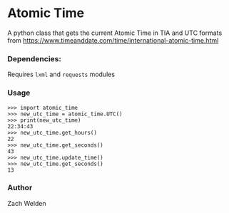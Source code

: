 # Atomic Time
A python class that gets the current Atomic Time in TIA and UTC formats from https://www.timeanddate.com/time/international-atomic-time.html

### Dependencies:
Requires `lxml` and `requests` modules

### Usage
```
>>> import atomic_time
>>> new_utc_time = atomic_time.UTC()  
>>> print(new_utc_time)  
22:34:43  
>>> new_utc_time.get_hours()  
22  
>>> new_utc_time.get_seconds()  
43
>>> new_utc_time.update_time()  
>>> new_utc_time.get_seconds()  
13
```

### Author
Zach Welden
